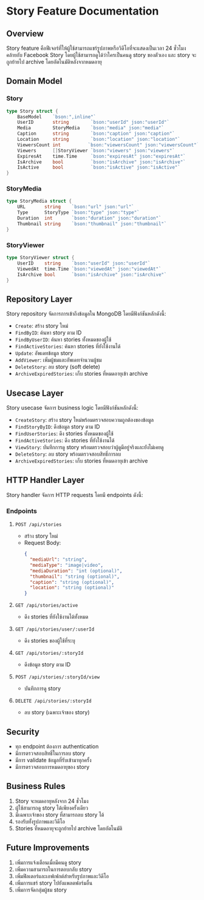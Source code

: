 # Story Feature Documentation

## Overview
Story feature คือฟีเจอร์ที่ให้ผู้ใช้สามารถแชร์รูปภาพหรือวิดีโอที่จะแสดงเป็นเวลา 24 ชั่วโมง คล้ายกับ Facebook Story โดยผู้ใช้สามารถดูได้ว่าใครเป็นคนดู story ของตัวเอง และ story จะถูกย้ายไป archive โดยอัตโนมัติหลังจากหมดอายุ

## Domain Model

### Story
```go
type Story struct {
    BaseModel    `bson:",inline"`
    UserID       string        `bson:"userId" json:"userId"`
    Media        StoryMedia    `bson:"media" json:"media"`
    Caption      string        `bson:"caption" json:"caption"`
    Location     string        `bson:"location" json:"location"`
    ViewersCount int          `bson:"viewersCount" json:"viewersCount"`
    Viewers      []StoryViewer `bson:"viewers" json:"viewers"`
    ExpiresAt    time.Time     `bson:"expiresAt" json:"expiresAt"`
    IsArchive    bool          `bson:"isArchive" json:"isArchive"`
    IsActive     bool          `bson:"isActive" json:"isActive"`
}
```

### StoryMedia
```go
type StoryMedia struct {
    URL       string    `bson:"url" json:"url"`
    Type      StoryType `bson:"type" json:"type"`
    Duration  int       `bson:"duration" json:"duration"`
    Thumbnail string    `bson:"thumbnail" json:"thumbnail"`
}
```

### StoryViewer
```go
type StoryViewer struct {
    UserID    string    `bson:"userId" json:"userId"`
    ViewedAt  time.Time `bson:"viewedAt" json:"viewedAt"`
    IsArchive bool      `bson:"isArchive" json:"isArchive"`
}
```

## Repository Layer
Story repository จัดการการเข้าถึงข้อมูลใน MongoDB โดยมีฟังก์ชันหลักดังนี้:
- `Create`: สร้าง story ใหม่
- `FindByID`: ค้นหา story ตาม ID
- `FindByUserID`: ค้นหา stories ทั้งหมดของผู้ใช้
- `FindActiveStories`: ค้นหา stories ที่ยังใช้งานได้
- `Update`: อัพเดทข้อมูล story
- `AddViewer`: เพิ่มผู้ชมและอัพเดทจำนวนผู้ชม
- `DeleteStory`: ลบ story (soft delete)
- `ArchiveExpiredStories`: เก็บ stories ที่หมดอายุเข้า archive

## Usecase Layer
Story usecase จัดการ business logic โดยมีฟังก์ชันหลักดังนี้:
- `CreateStory`: สร้าง story ใหม่พร้อมตรวจสอบความถูกต้องของข้อมูล
- `FindStoryByID`: ดึงข้อมูล story ตาม ID
- `FindUserStories`: ดึง stories ทั้งหมดของผู้ใช้
- `FindActiveStories`: ดึง stories ที่ยังใช้งานได้
- `ViewStory`: บันทึกการดู story พร้อมตรวจสอบว่าผู้ดูมีอยู่จริงและยังไม่เคยดู
- `DeleteStory`: ลบ story พร้อมตรวจสอบสิทธิ์การลบ
- `ArchiveExpiredStories`: เก็บ stories ที่หมดอายุเข้า archive

## HTTP Handler Layer
Story handler จัดการ HTTP requests โดยมี endpoints ดังนี้:

### Endpoints
1. `POST /api/stories`
   - สร้าง story ใหม่
   - Request Body:
     ```json
     {
       "mediaUrl": "string",
       "mediaType": "image|video",
       "mediaDuration": "int (optional)",
       "thumbnail": "string (optional)",
       "caption": "string (optional)",
       "location": "string (optional)"
     }
     ```

2. `GET /api/stories/active`
   - ดึง stories ที่ยังใช้งานได้ทั้งหมด

3. `GET /api/stories/user/:userId`
   - ดึง stories ของผู้ใช้ที่ระบุ

4. `GET /api/stories/:storyId`
   - ดึงข้อมูล story ตาม ID

5. `POST /api/stories/:storyId/view`
   - บันทึกการดู story

6. `DELETE /api/stories/:storyId`
   - ลบ story (เฉพาะเจ้าของ story)

## Security
- ทุก endpoint ต้องการ authentication
- มีการตรวจสอบสิทธิ์ในการลบ story
- มีการ validate ข้อมูลที่รับเข้ามาทุกครั้ง
- มีการตรวจสอบการหมดอายุของ story

## Business Rules
1. Story จะหมดอายุหลังจาก 24 ชั่วโมง
2. ผู้ใช้สามารถดู story ได้เพียงครั้งเดียว
3. มีเฉพาะเจ้าของ story ที่สามารถลบ story ได้
4. รองรับทั้งรูปภาพและวิดีโอ
5. Stories ที่หมดอายุจะถูกย้ายไป archive โดยอัตโนมัติ

## Future Improvements
1. เพิ่มการแจ้งเตือนเมื่อมีคนดู story
2. เพิ่มความสามารถในการตอบกลับ story
3. เพิ่มฟิลเตอร์และเอฟเฟกต์สำหรับรูปภาพและวิดีโอ
4. เพิ่มการแชร์ story ไปยังแพลตฟอร์มอื่น
5. เพิ่มการจัดกลุ่มผู้ชม story
